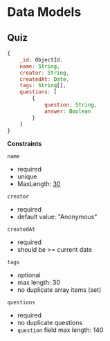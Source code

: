 # Data Models

## Quiz

```js
{
    _id: ObjectId,
    name: String,
    creator: String,
    createdAt: Date,
    tags: String[],
    questions: [
        {
            question: String,
            answer: Boolean
        }
    ]
}
```

**Constraints**

`name`
- required
- unique
- MaxLength: [30](https://stackoverflow.com/a/17087528)

`creator`
- required
- default value: "Anonymous"

`createdAt`
- required
- should be >= current date

`tags`
- optional
- max length: 30
- no duplicate array items (set)

`questions`
- required
- no duplicate questions
- `question` field max length: 140

